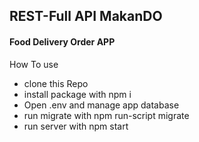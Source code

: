## REST-Full API MakanDO
#### Food Delivery Order APP

How To use

- clone this Repo
- install package with npm i
- Open .env and manage app database
- run migrate with npm run-script migrate
- run server with npm start